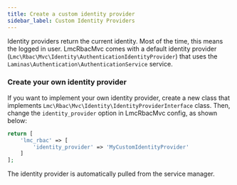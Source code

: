 ```yaml
---
title: Create a custom identity provider
sidebar_label: Custom Identity Providers
---
```


Identity providers return the current identity. Most of the time, this means the logged in user. LmcRbacMvc comes with a
default identity provider (`Lmc\Rbac\Mvc\Identity\AuthenticationIdentityProvider`) that uses the
`Laminas\Authentication\AuthenticationService` service.

### Create your own identity provider

If you want to implement your own identity provider, create a new class that implements
`Lmc\Rbac\Mvc\Identity\IdentityProviderInterface` class. Then, change the `identity_provider` option in LmcRbacMvc config,
as shown below:

```php
return [
    'lmc_rbac' => [
        'identity_provider' => 'MyCustomIdentityProvider'
    ]
];
```

The identity provider is automatically pulled from the service manager.
